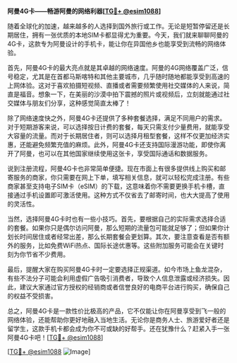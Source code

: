 **阿曼4G卡——畅游阿曼的网络利器[[TG💪+ @esim1088](https://t.me/s/esim1088)]**

随着全球化的加速，越来越多的人选择到国外旅行或工作。无论是短暂停留还是长期居住，拥有一张优质的本地SIM卡都显得尤为重要。今天，我们就来聊聊阿曼的4G卡，这款专为阿曼设计的手机卡，能让你在异国他乡也能享受到流畅的网络体验。

首先，阿曼4G卡的最大亮点就是其卓越的网络速度。阿曼的4G网络覆盖广泛，信号稳定，尤其是在首都马斯喀特和其他主要城市，几乎随时随地都能享受到高速的上网体验。这对于喜欢拍摄短视频、直播或者需要频繁使用社交媒体的人来说，简直是福音。想象一下，在美丽的沙漠中拍下震撼的照片或视频后，立刻就能通过社交媒体与朋友们分享，这种感觉简直太棒了！

除了网络速度快之外，阿曼4G卡还提供了多种套餐选择，满足不同用户的需求。对于短期游客来说，可以选择按日计费的套餐，每天只需支付少量费用，就能享受大容量的流量。而对于长期居住者，则可以选择月租型套餐，这样不仅更加经济实惠，还能避免频繁充值的麻烦。此外，阿曼4G卡还支持国际漫游功能，即使你离开了阿曼，也可以在其他国家继续使用这张卡，享受国际通话和数据服务。

说到注册流程，阿曼4G卡也非常简单便捷。现在市面上有很多提供线上购买和邮寄服务的商家，你只需要在网上下单，填写相关信息，就可以轻松完成注册。有些商家甚至支持电子SIM卡（eSIM）的下载，这意味着你不需要更换手机卡槽，直接通过手机设置即可激活使用。这种方式不仅省去了邮寄时间，也大大提高了使用的灵活性。

当然，选择阿曼4G卡时也有一些小技巧。首先，要根据自己的实际需求选择合适的套餐。如果你只是偶尔访问阿曼，那么短期的流量包可能就足够了；但如果你计划长时间居住或者经常出差，那么长期套餐会更划算。其次，要注意查看是否有额外的服务，比如免费WiFi热点、国际长途优惠等。这些附加服务可能会在关键时刻为你节省不少费用。

最后，提醒大家在购买阿曼4G卡时一定要选择正规渠道。如今市场上鱼龙混杂，有些不法分子可能会利用虚假广告吸引消费者，导致个人信息泄露或经济损失。因此，建议大家通过官方授权的经销商或者信誉良好的电商平台进行购买，确保自己的权益不受损害。

总之，阿曼4G卡是一款性价比极高的产品，它不仅能让你在阿曼享受到飞一般的网络体验，还能帮助你更好地融入当地生活。无论你是商务人士、旅游爱好者还是留学生，这款手机卡都会成为你不可或缺的好帮手。还在犹豫什么？赶紧入手一张阿曼4G卡吧！[[TG💪+ @esim1088](https://t.me/s/esim1088)]

[[TG💪+ @esim1088](https://t.me/s/esim1088) ![Image](https://i.postimg.cc/4NQfJmqS/Snipaste-2025-05-13-00-14-12.png)]
